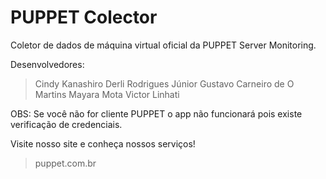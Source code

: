 # PUPPET Colector
Coletor de dados de máquina virtual oficial da PUPPET Server Monitoring.

Desenvolvedores:
> Cindy Kanashiro
> Derli Rodrigues Júnior
> Gustavo Carneiro de O Martins
> Mayara Mota
> Victor Linhati

OBS:
Se você não for cliente PUPPET o app não funcionará pois existe verificação de credenciais.

Visite nosso site e conheça nossos serviços!
> puppet.com.br
